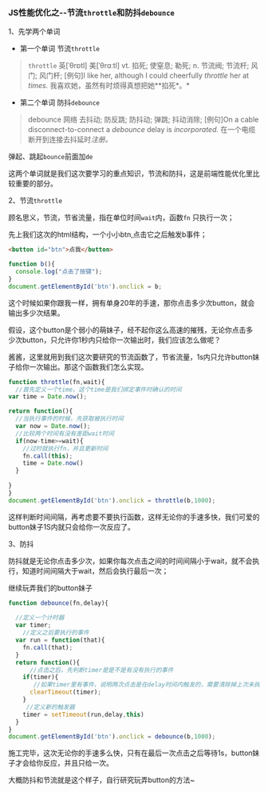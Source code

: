 ### JS性能优化之--节流`throttle`和防抖`debounce`

1、先学两个单词

* 第一个单词   节流`throttle`

> `throttle` 英[ˈθrɒtl]  美[ˈθrɑːtl] 
>  vt.   掐死; 使窒息; 勒死; 
>  n.    节流阀; 节流杆; 风门; 风门杆; 
> [例句]I like her, although I could cheerfully *throttle* her at *times.*
> 我喜欢她，虽然有时烦得真想把她**掐死\*。*

* 第二个单词 防抖`debounce`

>  debounce 
> 网络  去抖动; 防反跳; 防抖动; 弹跳; 抖动消除; 
> [例句]On a cable disconnect-to-connect a *debounce* delay is *incorporated.*
> 在一个电缆断开到连接去抖延时*注册。*

弹起、跳起`bounce`前面加`de`

这两个单词就是我们这次要学习的重点知识，节流和防抖，这是前端性能优化里比较重要的部分。

2、节流`throttle`

顾名思义，节流，节省流量，指在单位时间`wait`内，函数`fn` 只执行一次；

先上我们这次的html结构，一个小小btn,点击它之后触发b事件；

```html
<button id="btn">点我</button>
```

```js
function b(){
  console.log("点击了按键");
}
document.getElementById('btn').onclick = b;
```

这个时候如果你跟我一样，拥有单身20年的手速，那你点击多少次button，就会输出多少次结果。

假设，这个button是个弱小的萌妹子，经不起你这么高速的摧残，无论你点击多少次button，只允许你1秒内只给你一次输出时，我们应该怎么做呢？

酱酱，这里就用到我们这次要研究的节流函数了，节省流量，1s内只允许button妹子给你一次输出。那这个函数我们怎么实现。

```js
function throttle(fn,wait){
  //首先定义一个time，这个time是我们绑定事件时确认的时间
var time = Date.now();

return function(){
  //当执行事件的时候，先获取被执行时间
  var now = Date.now();
  //比较两个时间有没有差距wait时间
  if(now-time>=wait){
    //过时就执行fn，并且更新时间
    fn.call(this);
    time = Date.now()
  }
  
}
}
document.getElementById('btn').onclick = throttle(b,1000);
```

这样判断时间间隔，再考虑要不要执行函数，这样无论你的手速多快，我们可爱的button妹子1S内就只会给你一次反应了。

3、防抖

防抖就是无论你点击多少次，如果你每次点击之间的时间间隔小于wait，就不会执行，知道时间间隔大于wait，然后会执行最后一次；

继续玩弄我们的button妹子

```js
function debounce(fn,delay){
    
  //定义一个计时器
  var timer;
    //定义之后要执行的事件
  var run = function(that){
    fn.call(that);
  }
  return function(){
      //点击之后，先判断timer是是不是有没有执行的事件
    if(timer){
       //如果timer里有事件，说明两次点击是在delay时间内触发的，需要清除掉上次未执行的触发器
      clearTimeout(timer);
    }
     //定义新的触发器
    timer = setTimeout(run,delay,this)
  }
}
document.getElementById('btn').onclick = debounce(b,1000);
```

施工完毕，这次无论你的手速多么快，只有在最后一次点击之后等待1s，button妹子才会给你反应，并且只给一次。

大概防抖和节流就是这个样子，自行研究玩弄button的方法~